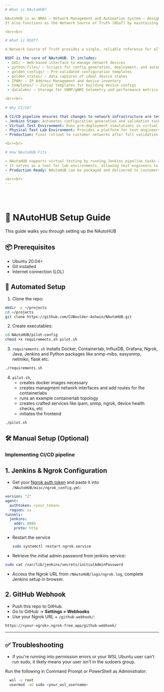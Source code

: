 ```yaml
---
# What is NAutoHUB?

NAutoHUB is an NMAS – Network Management and Automation System – designed to simplify network configuration, monitoring, and automation.
It also functions as the Network Source of Truth (NSoT) by maintaining a centralized, version-controlled repository of device configurations, IP allocations, templates, telemetry, and state data.

<br><br>

# What is NSOT?

A Network Source of Truth provides a single, reliable reference for all network data — configurations, states, IPs, and inventory. 

NSOT is the core of NAutoHUB. It includes:
 - GUI/ – Web-based interface to manage network devices
 - python-files/ – Scripts for config generation, deployment, and automation
 - golden_configs/ – Pre-validated configuration templates
 - golden_states/ – data captures of ideal device states
 - IPAM/ – IP Address Management and device inventory
 - templates/ – Jinja2 templates for building device configs
 - datalake/ – Storage for SNMP/gNMI telemetry and performance metrics

<br><br>
   
# Why CI/CD?

A CI/CD pipeline ensures that changes to network infrastructure are tested, validated, and deployed reliably:
- Jenkins Stage: Automates configuration generation and validation tasks
- Virtual Test Environment: Runs pre-deployment simulations in virtual network setup like containerlab, etc..
- Physical Test Lab Environment: Provides a platform for test engineers to configure and validate setups
- Production: Final rollout to customer networks after full validation

<br><br>

# How NAutoHUB Fits

- NAutoHUB supports virtual testing by running Jenkins pipeline tasks and simulating networks in Containerlab.
- It serves as a tool for lab environments, allowing test engineers to quickly configure, validate, and troubleshoot networks.
- Production Ready: NAutoHUB can be packaged and delivered to customers, acting as a single Network Source of Truth (NSOT) to manage and automate their existing network infrastructure.

<br><br>
---
```

<br><br>

# 🚀 NAutoHUB Setup Guide

This guide walks you through setting up the NAutoHUB

## 📦 Prerequisites

- Ubuntu 20.04+
- Git installed
- Internet connection (LOL)

## 🤖 Automated Setup

1. Clone the repo:

```bash
mkdir -p ~/projects
cd ~/projects
git clone https://github.com/CUBoulder-Ashwin/NAutoHUB.git
```

2. Create executables:

```bash
cd NAutoHUB/pilot-config
chmod +x requirements.sh pilot.sh
```

3. `requirements.sh` installs Docker, Containerlab, InfluxDB, Grafana, Ngrok, Java, Jenkins and Python packages like snmp-mibs, easysnmp, netmiko, flask etc.

```bash
./requirements.sh
```

4. `pilot.sh`,
   - creates docker images necessary
   - creates managment network interfaces and add routes for the containerlabs
   - runs an example containerlab topology
   - creates crafted services like ipam, snmp, ngrok, device health checks, etc
   - initiates the frontend

```bash
./pilot.sh
```

## 🛠️ Manual Setup (Optional) 

### Implementing CI/CD pipeline

## 1. Jenkins & Ngrok Configuration

- Get your [Ngrok auth token](https://dashboard.ngrok.com/get-started/your-authtoken) and paste it into `/NAutoHUB/misc/ngrok_config.yml`:

```yaml
version: "2"
agent:
  authtoken: <your_token>
  region: us
tunnels:
  jenkins:
    addr: 8080
    proto: http
```
- Restart the service

  ```bash
  sudo systemctl restart ngrok.service
  
- Retrieve the initial admin password from jenkins service:

```bash
sudo cat /var/lib/jenkins/secrets/initialAdminPassword
```

- Access the Ngrok URL from `/NAutoHUB/logs/ngrok.log`, complete Jenkins setup in browser.

## 2. GitHub Webhook

- Push this repo to GitHub.
- Go to GitHub → **Settings > Webhooks**
- Use your Ngrok URL + `/github-webhook/`:

```text
https://<your-ngrok>.ngrok-free.app/github-webhook/
```


---


## ✅ Troubleshooting

- If you're running into permission errors or your WSL Ubuntu user can't run sudo, it likely means your user isn't in the sudoers group. 

Run the following in Command Prompt or PowerShell as Administrator:

```bash
  wsl -u root
  usermod -aG sudo <your_wsl_username>
```
